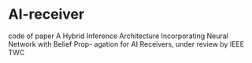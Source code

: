 # AI-receiver
code of paper A Hybrid Inference Architecture Incorporating Neural Network with Belief Prop- agation for AI Receivers, under review by IEEE TWC
